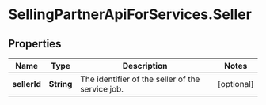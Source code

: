 # SellingPartnerApiForServices.Seller

## Properties

Name | Type | Description | Notes
------------ | ------------- | ------------- | -------------
**sellerId** | **String** | The identifier of the seller of the service job. | [optional] 


